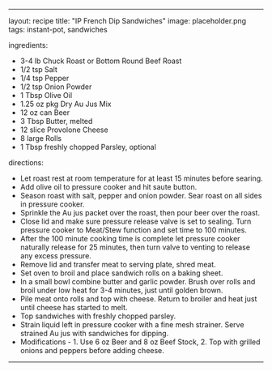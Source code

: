 ---

layout: recipe
title: "IP French Dip Sandwiches"
image: placeholder.png
tags: instant-pot, sandwiches

ingredients:

- 3-4 lb Chuck Roast or Bottom Round Beef Roast
- 1/2 tsp Salt
- 1/4 tsp Pepper
- 1/2 tsp Onion Powder
- 1 Tbsp Olive Oil
- 1.25 oz pkg Dry Au Jus Mix
- 12 oz can Beer
- 3 Tbsp Butter, melted
- 12 slice Provolone Cheese
- 8 large Rolls
- 1 Tbsp freshly chopped Parsley, optional

directions:

- Let roast rest at room temperature for at least 15 minutes before searing.
- Add olive oil to pressure cooker and hit saute button.
- Season roast with salt, pepper and onion powder. Sear roast on all sides in pressure cooker.
- Sprinkle the Au jus packet over the roast, then pour beer over the roast.
- Close lid and make sure pressure release valve is set to sealing. Turn pressure cooker to Meat/Stew function and set time to 100 minutes.
- After the 100 minute cooking time is complete let pressure cooker naturally release for 25 minutes, then turn valve to venting to release any excess pressure.
- Remove lid and transfer meat to serving plate, shred meat.
- Set oven to broil and place sandwich rolls on a baking sheet.
- In a small bowl combine butter and garlic powder. Brush over rolls and broil under low heat for 3-4 minutes, just until golden brown.
- Pile meat onto rolls and top with cheese. Return to broiler and heat just until cheese has started to melt.
- Top sandwiches with freshly chopped parsley.
- Strain liquid left in pressure cooker with a fine mesh strainer. Serve strained Au jus with sandwiches for dipping.
- Modifications - 1. Use 6 oz Beer and 8 oz Beef Stock, 2. Top with grilled onions and peppers before adding cheese.

---